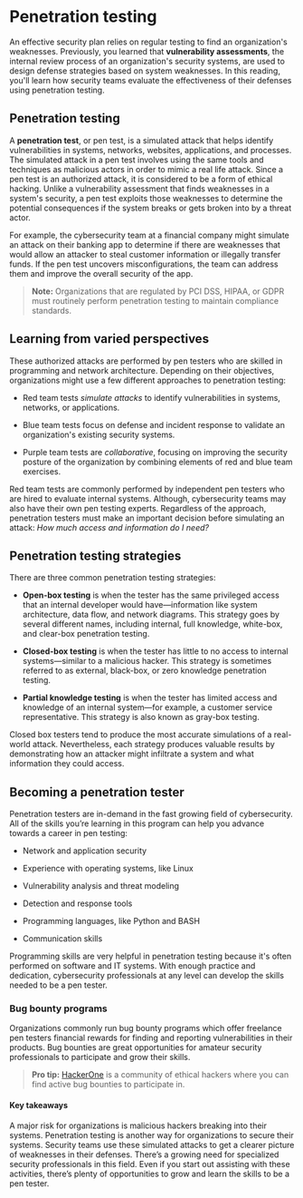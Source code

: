 # Penetration testing
An effective security plan relies on regular testing to find an organization's weaknesses. Previously, you learned that **vulnerability assessments**, the internal review process of an organization's security systems, are used to design defense strategies based on system weaknesses. In this reading, you'll learn how security teams evaluate the effectiveness of their defenses using penetration testing.

## Penetration testing
A **penetration test**, or pen test, is a simulated attack that helps identify vulnerabilities in systems, networks, websites, applications, and processes. The simulated attack in a pen test involves using the same tools and techniques as malicious actors in order to mimic a real life attack. Since a pen test is an authorized attack, it is considered to be a form of ethical hacking. Unlike a vulnerability assessment that finds weaknesses in a system's security, a pen test exploits those weaknesses to determine the potential consequences if the system breaks or gets broken into by a threat actor.

For example, the cybersecurity team at a financial company might simulate an attack on their banking app to determine if there are weaknesses that would allow an attacker to steal customer information or illegally transfer funds. If the pen test uncovers misconfigurations, the team can address them and improve the overall security of the app.  

> **Note:** Organizations that are regulated by PCI DSS, HIPAA, or GDPR must routinely perform penetration testing to maintain compliance standards.

## Learning from varied perspectives
These authorized attacks are performed by pen testers who are skilled in programming and network architecture. Depending on their objectives, organizations might use a few different approaches to penetration testing:

- Red team tests *simulate attacks* to identify vulnerabilities in systems, networks, or applications.

- Blue team tests focus on defense and incident response to validate an organization's existing security systems.

- Purple team tests are *collaborative*, focusing on improving the security posture of the organization by combining elements of red and blue team exercises.

Red team tests are commonly performed by independent pen testers who are hired to evaluate internal systems. Although, cybersecurity teams may also have their own pen testing experts. Regardless of the approach, penetration testers must make an important decision before simulating an attack: *How much access and information do I need?*

## Penetration testing strategies
There are three common penetration testing strategies: 

- **Open-box testing** is when the tester has the same privileged access that an internal developer would have—information like system architecture, data flow, and network diagrams. This strategy goes by several different names, including internal, full knowledge, white-box, and clear-box penetration testing.

- **Closed-box testing** is when the tester has little to no access to internal systems—similar to a malicious hacker. This strategy is sometimes referred to as external, black-box, or zero knowledge penetration testing.

- **Partial knowledge testing** is when the tester has limited access and knowledge of an internal system—for example, a customer service representative. This strategy is also known as gray-box testing.

Closed box testers tend to produce the most accurate simulations of a real-world attack. Nevertheless, each strategy produces valuable results by demonstrating how an attacker might infiltrate a system and what information they could access.

## Becoming a penetration tester
Penetration testers are in-demand in the fast growing field of cybersecurity. All of the skills you’re learning in this program can help you advance towards a career in pen testing:

- Network and application security

- Experience with operating systems, like Linux

- Vulnerability analysis and threat modeling

- Detection and response tools

- Programming languages, like Python and BASH

- Communication skills

Programming skills are very helpful in penetration testing because it's often performed on software and IT systems. With enough practice and dedication, cybersecurity professionals at any level can develop the skills needed to be a pen tester.

### Bug bounty programs
Organizations commonly run bug bounty programs which offer freelance pen testers financial rewards for finding and reporting vulnerabilities in their products. Bug bounties are great opportunities for amateur security professionals to participate and grow their skills. 

> **Pro tip:**  [HackerOne](https://hackerone.com/bug-bounty-programs) is a community of ethical hackers where you can find active bug bounties to participate in.

#### Key takeaways
A major risk for organizations is malicious hackers breaking into their systems. Penetration testing is another way for organizations to secure their systems. Security teams use these simulated attacks to get a clearer picture of weaknesses in their defenses. There’s a growing need for specialized security professionals in this field. Even if you start out assisting with these activities, there’s plenty of opportunities to grow and learn the skills to be a pen tester.
